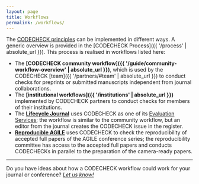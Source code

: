 ```yaml
---
layout: page
title: Workflows
permalink: /workflows/
---
```


The [CODECHECK principles](/) can be implemented in different ways.
A generic overview is provided in the [CODECHECK Process]({{ '/process' | absolute_url }}).
This process is realised in workflows listed here:

- The **[CODECHECK community workflow]({{ '/guide/community-workflow-overview' | absolute_url }})**, which is used by the CODECHECK [team]({{ '/partners/#team' | absolute_url }}) to conduct checks for preprints or submitted manuscripts independent from journal collaborations.
- The **[institutional workflows]({{ '/institutions' | absolute_url }})** implemented by CODECHECK partners to conduct checks for members of their institutions.
- The [**Lifecycle Journal**]([https://](https://lifecyclejournal.org/)) uses CODECHECK as one of its [Evaluation Services](https://lifecyclejournal.org/evaluation-services/); the workflow is similar to the community workflow, but an editor from the journal creates the CODECHECK issue in the register.
- [**Reproducible AGILE**](https://agile-gi.eu/activities/reproducible-agile) uses CODECHECK to check the reproducibility of accepted full papers of the AGILE conference series; the reproducibility committee has access to the accepted full papers and conducts CODECHECKs in parallel to the preparation of the camera-ready papers.
<!-- - The journal [Replication Research](https://www.uni-muenster.de/Ejournals/index.php/replicationresearch/index) (R2) ... -->

------

Do you have ideas about how a CODECHECK workflow could work for your journal or conference? [_Let us know!_](/get-involved)
